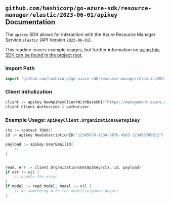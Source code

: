 
## `github.com/hashicorp/go-azure-sdk/resource-manager/elastic/2023-06-01/apikey` Documentation

The `apikey` SDK allows for interaction with the Azure Resource Manager Service `elastic` (API Version `2023-06-01`).

This readme covers example usages, but further information on [using this SDK can be found in the project root](https://github.com/hashicorp/go-azure-sdk/tree/main/docs).

### Import Path

```go
import "github.com/hashicorp/go-azure-sdk/resource-manager/elastic/2023-06-01/apikey"
```


### Client Initialization

```go
client := apikey.NewApiKeyClientWithBaseURI("https://management.azure.com")
client.Client.Authorizer = authorizer
```


### Example Usage: `ApiKeyClient.OrganizationsGetApiKey`

```go
ctx := context.TODO()
id := apikey.NewSubscriptionID("12345678-1234-9876-4563-123456789012")

payload := apikey.UserEmailId{
	// ...
}


read, err := client.OrganizationsGetApiKey(ctx, id, payload)
if err != nil {
	// handle the error
}
if model := read.Model; model != nil {
	// do something with the model/response object
}
```
